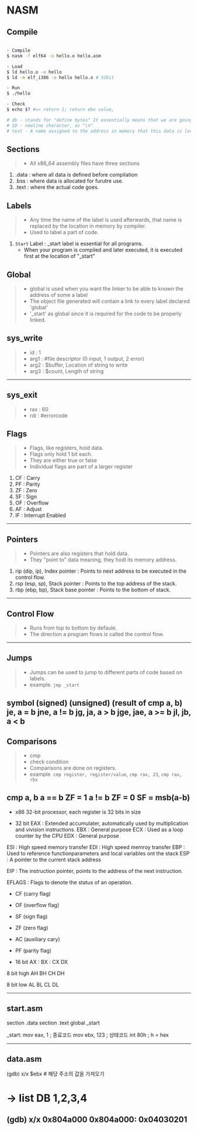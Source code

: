 # NASM

## Compile

```bash

- Compile
$ nasm -f elf64 -o hello.o hello.asm

- Load
$ ld hello.o -o hello
$ ld -m elf_i386 -o hello hello.o # 32bit

- Run
$ ./hello

- Check
$ echo $? #=> return 1; return ebx value,

# db - stands for "define bytes" It essentially means that we are going to define some raw bytes of data to insert into our code
# 10 - newline character, as "\n"
# text - A name assigned to the address in memory that this data is located in.
```

## Sections

>- All x86_64 assembly files have three sections
  1. .data : where all data is defined before compilation
  2. .bss  : where data is allocated for furutre use.
  3. .text : where the actual code goes.

## Labels

>- Any time the name of the label is used afterwards, that name is replaced by the location in memory by compiler.
>- Used to label a part of code.
1. `Start` Label : _start label is essential for all programs.
   - When your program is compiled and later executed, it is executed first at the location of "_start"

## Global
>
>- global is used when you want the linker to be able to known the address of some a label
>- The object file generated will contain a link to every label declared 'global'
>- '_start' as global since it is required for the code to be properly linked.

## sys_write

>- id : 1
>- arg1 : #file descriptor (0 input, 1 output, 2 error)
>- arg2 : $buffer, Location of string to write
>- arg3 : $count, Length of string

---

## sys_exit

>- rax : 60
>- rdi : #errorcode

## Flags

>- Flags, like registers, hold data.
>- Flags only hold 1 bit each.
>- They are either true or false
>- Individual flags are part of a larger register

1. CF : Carry
2. PF : Parity
3. ZF : Zero
4. SF : Sign
5. OF : Overflow
6. AF : Adjust
7. IF : Interrupt Enabled

---

## Pointers

>- Pointers are also registers that hold data.
>- They "point to" data meaning, they hodl its memory address.

1. rip (dip, ip), Index pointer : Points to next address to be executed in the control flow.
2. rsp (esp, sp), Stack pointer : Points to the top address of the stack.
3. rbp (ebp, bp), Stack base pointer : Points to the bottom of stack.

---

## Control Flow

>- Runs from top to bottom by defaule.
>- The direction a program flows is called the control flow.

---

## Jumps

>- Jumps can be used to jump to different parts of code based on labels.
>- example. `jmp _start`

symbol
(signed)	(unsigned)		(result of cmp a, b)
je,  						a = b
jne, 						a != b
jg, 		ja, 			a > b
jge, 		jae, 			a >= b
jl, 		jb, 			a < b
---

## Comparisons

>- cmp
>- check condition
>- Comparisons are done on registers.
>- example. `cmp register, register/value`, `cmp rax, 23`, `cmp rax, rbx`

cmp a, b
a == b  ZF = 1
a != b  ZF = 0
		SF = msb(a-b)
---

- x86 32-bit processor, each register is 32 bits in size

- 32 bit
EAX : Extended accumulater, automatically used by multiplication and vivision instructions.
EBX : General purpose
ECX : Used as a loop counter by the CPU
EDX : General purpose

ESI : High speed memory transfer
EDI : High speed memroy transfer
EBP : Used to reference functionparameters and local variables ont the stack
ESP : A pointer to the current stack address

EIP : The instruction pointer, points to the address of the next instruction.

EFLAGS : Flags to denote the status of an operation.
- CF (carry flag)
- OF (overflow flag)
- SF (sign flag)
- ZF (zero flag)
- AC (auxiliary cary)
- PF (parity flag)

- 16 bit
AX :
BX :
CX
DX

8 bit high
AH
BH
CH
DH

8 bit low
AL
BL
CL
DL

--------------------------------------------

## start.asm

section .data
section .text
global _start

_start:
	mov eax, 1 ; 종료코드
	mov ebx, 123 ; 상태코드
	int 80h ; h = hex

--------------------------------------------

## data.asm ##

(gdb) x/x $ebx  # 해당 주소의 값을 가져오기

# -> list DB 1,2,3,4

(gdb) x/x 0x804a000
0x804a000:      0x04030201
--------------------------------------------
